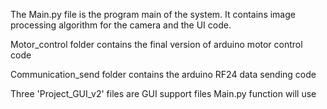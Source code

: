 The Main.py file is the program main of the system. It contains image processing algorithm for the camera and the UI code. 

Motor_control folder contains the final version of arduino motor control code

Communication_send folder contains the arduino RF24 data sending code

Three 'Project_GUI_v2' files are GUI support files Main.py function will use
